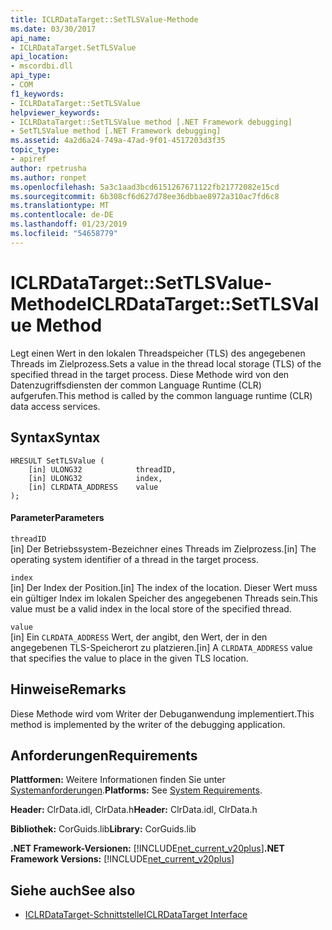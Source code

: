 ```yaml
---
title: ICLRDataTarget::SetTLSValue-Methode
ms.date: 03/30/2017
api_name:
- ICLRDataTarget.SetTLSValue
api_location:
- mscordbi.dll
api_type:
- COM
f1_keywords:
- ICLRDataTarget::SetTLSValue
helpviewer_keywords:
- ICLRDataTarget::SetTLSValue method [.NET Framework debugging]
- SetTLSValue method [.NET Framework debugging]
ms.assetid: 4a2d6a24-749a-47ad-9f01-4517203d3f35
topic_type:
- apiref
author: rpetrusha
ms.author: ronpet
ms.openlocfilehash: 5a3c1aad3bcd6151267671122fb21772082e15cd
ms.sourcegitcommit: 6b308cf6d627d78ee36dbbae8972a310ac7fd6c8
ms.translationtype: MT
ms.contentlocale: de-DE
ms.lasthandoff: 01/23/2019
ms.locfileid: "54658779"
---
```

# <a name="iclrdatatargetsettlsvalue-method"></a><span data-ttu-id="e956e-102">ICLRDataTarget::SetTLSValue-Methode</span><span class="sxs-lookup"><span data-stu-id="e956e-102">ICLRDataTarget::SetTLSValue Method</span></span>
<span data-ttu-id="e956e-103">Legt einen Wert in den lokalen Threadspeicher (TLS) des angegebenen Threads im Zielprozess.</span><span class="sxs-lookup"><span data-stu-id="e956e-103">Sets a value in the thread local storage (TLS) of the specified thread in the target process.</span></span> <span data-ttu-id="e956e-104">Diese Methode wird von den Datenzugriffsdiensten der common Language Runtime (CLR) aufgerufen.</span><span class="sxs-lookup"><span data-stu-id="e956e-104">This method is called by the common language runtime (CLR) data access services.</span></span>  
  
## <a name="syntax"></a><span data-ttu-id="e956e-105">Syntax</span><span class="sxs-lookup"><span data-stu-id="e956e-105">Syntax</span></span>  
  
```  
HRESULT SetTLSValue (  
    [in] ULONG32            threadID,  
    [in] ULONG32            index,  
    [in] CLRDATA_ADDRESS    value  
);  
```  
  
#### <a name="parameters"></a><span data-ttu-id="e956e-106">Parameter</span><span class="sxs-lookup"><span data-stu-id="e956e-106">Parameters</span></span>  
 `threadID`  
 <span data-ttu-id="e956e-107">[in] Der Betriebssystem-Bezeichner eines Threads im Zielprozess.</span><span class="sxs-lookup"><span data-stu-id="e956e-107">[in] The operating system identifier of a thread in the target process.</span></span>  
  
 `index`  
 <span data-ttu-id="e956e-108">[in] Der Index der Position.</span><span class="sxs-lookup"><span data-stu-id="e956e-108">[in] The index of the location.</span></span> <span data-ttu-id="e956e-109">Dieser Wert muss ein gültiger Index im lokalen Speicher des angegebenen Threads sein.</span><span class="sxs-lookup"><span data-stu-id="e956e-109">This value must be a valid index in the local store of the specified thread.</span></span>  
  
 `value`  
 <span data-ttu-id="e956e-110">[in] Ein `CLRDATA_ADDRESS` Wert, der angibt, den Wert, der in den angegebenen TLS-Speicherort zu platzieren.</span><span class="sxs-lookup"><span data-stu-id="e956e-110">[in] A `CLRDATA_ADDRESS` value that specifies the value to place in the given TLS location.</span></span>  
  
## <a name="remarks"></a><span data-ttu-id="e956e-111">Hinweise</span><span class="sxs-lookup"><span data-stu-id="e956e-111">Remarks</span></span>  
 <span data-ttu-id="e956e-112">Diese Methode wird vom Writer der Debuganwendung implementiert.</span><span class="sxs-lookup"><span data-stu-id="e956e-112">This method is implemented by the writer of the debugging application.</span></span>  
  
## <a name="requirements"></a><span data-ttu-id="e956e-113">Anforderungen</span><span class="sxs-lookup"><span data-stu-id="e956e-113">Requirements</span></span>  
 <span data-ttu-id="e956e-114">**Plattformen:** Weitere Informationen finden Sie unter [Systemanforderungen](../../../../docs/framework/get-started/system-requirements.md).</span><span class="sxs-lookup"><span data-stu-id="e956e-114">**Platforms:** See [System Requirements](../../../../docs/framework/get-started/system-requirements.md).</span></span>  
  
 <span data-ttu-id="e956e-115">**Header:** ClrData.idl, ClrData.h</span><span class="sxs-lookup"><span data-stu-id="e956e-115">**Header:** ClrData.idl, ClrData.h</span></span>  
  
 <span data-ttu-id="e956e-116">**Bibliothek:** CorGuids.lib</span><span class="sxs-lookup"><span data-stu-id="e956e-116">**Library:** CorGuids.lib</span></span>  
  
 <span data-ttu-id="e956e-117">**.NET Framework-Versionen:** [!INCLUDE[net_current_v20plus](../../../../includes/net-current-v20plus-md.md)]</span><span class="sxs-lookup"><span data-stu-id="e956e-117">**.NET Framework Versions:** [!INCLUDE[net_current_v20plus](../../../../includes/net-current-v20plus-md.md)]</span></span>  
  
## <a name="see-also"></a><span data-ttu-id="e956e-118">Siehe auch</span><span class="sxs-lookup"><span data-stu-id="e956e-118">See also</span></span>
- [<span data-ttu-id="e956e-119">ICLRDataTarget-Schnittstelle</span><span class="sxs-lookup"><span data-stu-id="e956e-119">ICLRDataTarget Interface</span></span>](../../../../docs/framework/unmanaged-api/debugging/iclrdatatarget-interface.md)
